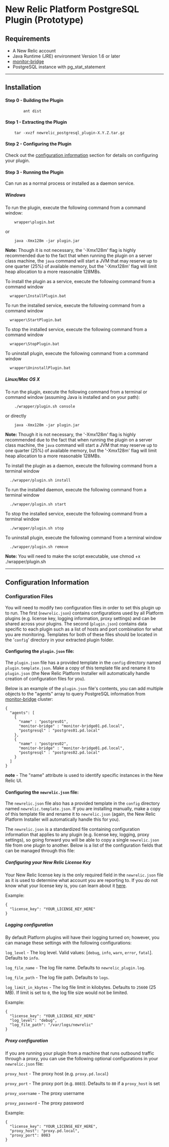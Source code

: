 # New Relic Platform PostgreSQL Plugin (Prototype)

## Requirements

- A New Relic account
- Java Runtime (JRE) environment Version 1.6 or later
- [monitor-bridge](https://github.com/blackboard/monitor-bridge)
- PostgreSQL instance with pg_stat_statement

----

## Installation

#### Step 0 - Building the Plugin
```
        ant dist
```

#### Step 1 - Extracting the Plugin
```
	tar -xvzf newrelic_postgresql_plugin-X.Y.Z.tar.gz
```

#### Step 2 - Configuring the Plugin

Check out the [configuration information](#configuration-information) section for details on configuring your plugin. 

#### Step 3 - Running the Plugin

Can run as a normal process or installed as a daemon service.

##### Windows
To run the plugin, execute the following command from a command window:

```
	wrapper\plugin.bat
```

or 

```
	java -Xmx128m -jar plugin.jar
```

**Note:** Though it is not necessary, the '-Xmx128m' flag is highly recommended due to the fact that when running the plugin on a server class machine, the `java` command will start a JVM that may reserve up to one quarter (25%) of available memory, but the '-Xmx128m' flag will limit heap allocation to a more reasonable 128MBs.  

To install the plugin as a service, execute the following command from a command window

```
  wrapper\InstallPlugin.bat
```

To run the installed service, execute the following command from a command window

```
  wrapper\StartPlugin.bat
```

To stop the installed service, execute the following command from a command window

```
  wrapper\StopPlugin.bat
```

To uninstall plugin, execute the following command from a command window

```
  wrapper\UninstallPlugin.bat
```
##### Linux/Mac OS X
 
To run the plugin, execute the following command from a terminal or command window (assuming Java is installed and on your path):

```
	./wrapper/plugin.sh console
```

or directly 

```
	java -Xmx128m -jar plugin.jar
```

**Note:** Though it is not necessary, the '-Xmx128m' flag is highly recommended due to the fact that when running the plugin on a server class machine, the `java` command will start a JVM that may reserve up to one quarter (25%) of available memory, but the '-Xmx128m' flag will limit heap allocation to a more reasonable 128MBs.  

To install the plugin as a daemon, execute the following command from a terminal window

```
  ./wrapper/plugin.sh install
```

To run the installed daemon, execute the following command from a terminal window

```
  ./wrapper/plugin.sh start
```

To stop the installed service, execute the following command from a terminal window

```
  ./wrapper/plugin.sh stop
```

To uninstall plugin, execute the following command from a terminal window

```
  ./wrapper/plugin.sh remove
```

**Note:** You will need to make the script executable, use chmod +x ./wrapper/plugin.sh 

----

## Configuration Information

### Configuration Files

You will need to modify two configuration files in order to set this plugin up to run.  The first (`newrelic.json`) contains configurations used by all Platform plugins (e.g. license key, logging information, proxy settings) and can be shared across your plugins.  The second (`plugin.json`) contains data specific to each plugin such as a list of hosts and port combination for what you are monitoring.  Templates for both of these files should be located in the '`config`' directory in your extracted plugin folder. 

#### Configuring the `plugin.json` file: 

The `plugin.json` file has a provided template in the `config` directory named `plugin.template.json`.  Make a copy of this template file and rename it to `plugin.json` (the New Relic Platform Installer will automatically handle creation of configuration files for you).  

Below is an example of the `plugin.json` file's contents, you can add multiple objects to the "agents" array to query PostgreSQL information from [monitor-bridge](https://github.com/blackboard/monitor-bridge) cluster:

```
{
  "agents": [
    {
      "name" : "postgres01",
      "monitor-bridge" : "monitor-bridge01.pd.local",
      "postgresql" : "postgres01.pd.local"
    },
    {
      "name" : "postgres02",
      "monitor-bridge" : "monitor-bridge01.pd.local",
      "postgresql" : "postgres02.pd.local"
    }
  ]
}
```

**note** - The "name" attribute is used to identify specific instances in the New Relic UI. 

#### Configuring the `newrelic.json` file: 

The `newrelic.json` file also has a provided template in the `config` directory named `newrelic.template.json`.  If you are installing manually, make a copy of this template file and rename it to `newrelic.json` (again, the New Relic Platform Installer will automatically handle this for you).  

The `newrelic.json` is a standardized file containing configuration information that applies to any plugin (e.g. license key, logging, proxy settings), so going forward you will be able to copy a single `newrelic.json` file from one plugin to another.  Below is a list of the configuration fields that can be managed through this file:

##### Configuring your New Relic License Key

Your New Relic license key is the only required field in the `newrelic.json` file as it is used to determine what account you are reporting to.  If you do not know what your license key is, you can learn about it [here](https://newrelic.com/docs/subscriptions/license-key).

Example: 

```
{
  "license_key": "YOUR_LICENSE_KEY_HERE"
}
```

##### Logging configuration

By default Platform plugins will have their logging turned on; however, you can manage these settings with the following configurations:

`log_level` - The log level. Valid values: [`debug`, `info`, `warn`, `error`, `fatal`]. Defaults to `info`.

`log_file_name` - The log file name. Defaults to `newrelic_plugin.log`.

`log_file_path` - The log file path. Defaults to `logs`.

`log_limit_in_kbytes` - The log file limit in kilobytes. Defaults to `25600` (25 MB). If limit is set to `0`, the log file size would not be limited.

Example:

```
{
  "license_key": "YOUR_LICENSE_KEY_HERE"
  "log_level": "debug",
  "log_file_path": "/var/logs/newrelic"
}
```

##### Proxy configuration

If you are running your plugin from a machine that runs outbound traffic through a proxy, you can use the following optional configurations in your `newrelic.json` file:

`proxy_host` - The proxy host (e.g. `proxy.pd.local`)

`proxy_port` - The proxy port (e.g. `8083`).  Defaults to `80` if a `proxy_host` is set

`proxy_username` - The proxy username

`proxy_password` - The proxy password

Example:

```
{
  "license_key": "YOUR_LICENSE_KEY_HERE",
  "proxy_host": "proxy.pd.local",
  "proxy_port": 8083
}
```

